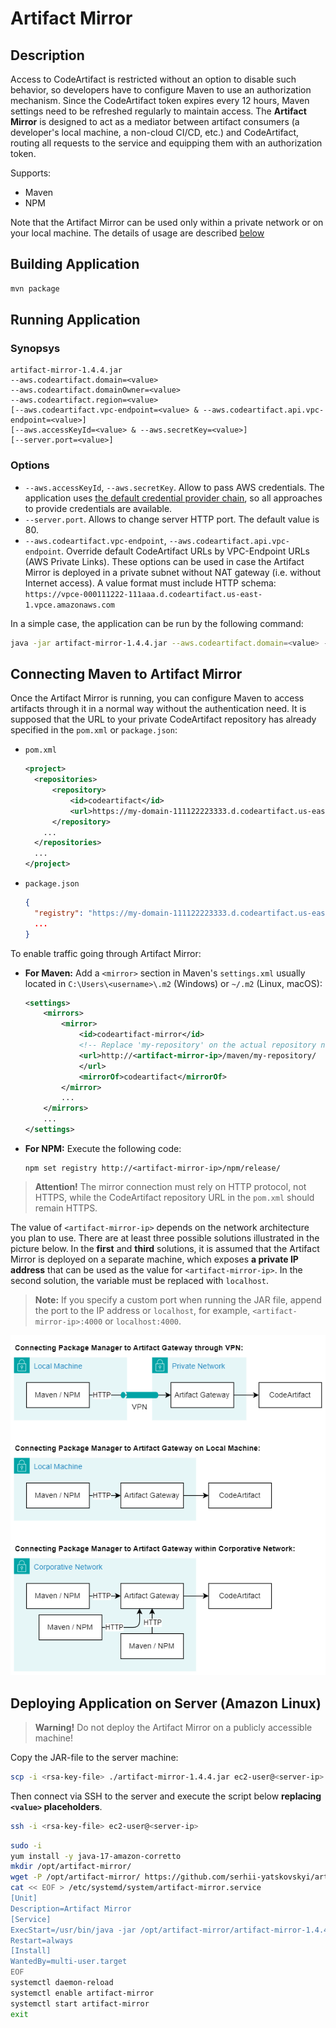 # Artifact Mirror

## Description

Access to CodeArtifact is restricted without an option to disable such behavior, so developers have to configure Maven
to use an authorization mechanism. Since the CodeArtifact token expires every 12 hours, Maven settings need to be
refreshed regularly to maintain access. The **Artifact Mirror** is designed to act as a mediator between artifact
consumers (a developer's local machine, a non-cloud CI/CD, etc.) and CodeArtifact, routing all requests to the service
and equipping them with an authorization token.

Supports:
- Maven
- NPM

Note that the Artifact Mirror can be used only within a private network or on your local machine. The details of
usage are described [below](#connecting-maven-to-artifact-mirror)

## Building Application

```sh
mvn package
```

## Running Application

### Synopsys

```
artifact-mirror-1.4.4.jar
--aws.codeartifact.domain=<value>
--aws.codeartifact.domainOwner=<value>
--aws.codeartifact.region=<value>
[--aws.codeartifact.vpc-endpoint=<value> & --aws.codeartifact.api.vpc-endpoint=<value>]
[--aws.accessKeyId=<value> & --aws.secretKey=<value>]
[--server.port=<value>]
```

### Options

- `--aws.accessKeyId`, `--aws.secretKey`. Allow to pass AWS credentials. The application uses
  [the default credential provider chain](https://docs.aws.amazon.com/sdk-for-java/v1/developer-guide/credentials.html#credentials-default),
  so all approaches to provide credentials are available.
- `--server.port`. Allows to change server HTTP port. The default value is 80.
- `--aws.codeartifact.vpc-endpoint`, `--aws.codeartifact.api.vpc-endpoint`. Override default CodeArtifact URLs by
  VPC-Endpoint URLs (AWS Private Links). These options can be used in case the Artifact Mirror is deployed in a
  private subnet without NAT gateway (i.e. without Internet access). A value format must include HTTP schema:
  `https://vpce-000111222-111aaa.d.codeartifact.us-east-1.vpce.amazonaws.com`

In a simple case, the application can be run by the following command:

```sh
java -jar artifact-mirror-1.4.4.jar --aws.codeartifact.domain=<value> --aws.codeartifact.domainOwner=<value> --aws.codeartifact.region=<value>
```

<!--Alternatively, the Artifact Mirror can be run in a Docker container:

```sh
docker build -t artifact-mirror .
docker run --rm -e ENV DOMAIN=<value> -e DOMAIN_OWNER=<value> -e REGION=<value> -p 80:80 artifact-mirror
```
-->

## Connecting Maven to Artifact Mirror

Once the Artifact Mirror is running, you can configure Maven to access artifacts through it in a normal way
without the authentication need. It is supposed that the URL to your private CodeArtifact repository has already
specified in the `pom.xml` or `package.json`:

- `pom.xml`
  ```xml
  <project>
    <repositories>
        <repository>
            <id>codeartifact</id>
            <url>https://my-domain-111122223333.d.codeartifact.us-east-1.amazonaws.com/maven/my-repository</url>
        </repository>
      ...
    </repositories>
    ...
  </project>
  ```
- `package.json`
  ```json
  {
    "registry": "https://my-domain-111122223333.d.codeartifact.us-east-1.amazonaws.com/npm/my-repository",
    ...
  }
  ```

To enable traffic going through Artifact Mirror:

- **For Maven:**
  Add a `<mirror>` section in Maven's `settings.xml` usually located in
  `C:\Users\<username>\.m2` (Windows) or `~/.m2` (Linux, macOS):
  ```xml
  <settings>
      <mirrors>
          <mirror>
              <id>codeartifact-mirror</id>
              <!-- Replace 'my-repository' on the actual repository name -->
              <url>http://<artifact-mirror-ip>/maven/my-repository/
              </url>
              <mirrorOf>codeartifact</mirrorOf>
          </mirror>
          ...
      </mirrors>
      ...
  </settings>
  ```

- **For NPM:**
  Execute the following code:
  ```shell
  npm set registry http://<artifact-mirror-ip>/npm/release/
  ```

> **Attention!** The mirror connection must rely on HTTP protocol, not HTTPS, while the CodeArtifact repository URL in
> the `pom.xml` should remain HTTPS.

The value of `<artifact-mirror-ip>` depends on the network architecture you plan to use. There are at least three
possible solutions illustrated in the picture below. In the **first** and **third** solutions, it is assumed that the
Artifact Mirror is deployed on a separate machine, which exposes **a private IP address** that can be used as the value
for `<artifact-mirror-ip>`. In the second solution, the variable must be replaced with `localhost`.

> **Note:** If you specify a custom port when running the JAR file, append the port to the IP address or `localhost`,
> for example, `<artifact-mirror-ip>:4000` or `localhost:4000`.

![Possible Artifact Mirror locations in a network](.doc/artifact-mirror-network.drawio.png)

## Deploying Application on Server (Amazon Linux)

> **Warning!** Do not deploy the Artifact Mirror on a publicly accessible machine!

Copy the JAR-file to the server machine:

```sh
scp -i <rsa-key-file> ./artifact-mirror-1.4.4.jar ec2-user@<server-ip>:/usr/local/
```

Then connect via SSH to the server and execute the script below **replacing `<value>` placeholders**.

```sh
ssh -i <rsa-key-file> ec2-user@<server-ip>
```

```sh
sudo -i
yum install -y java-17-amazon-corretto
mkdir /opt/artifact-mirror/
wget -P /opt/artifact-mirror/ https://github.com/serhii-yatskovskyi/artifact-mirror/releases/download/artifact-mirror-1.4.4/artifact-mirror-1.4.4.jar
cat << EOF > /etc/systemd/system/artifact-mirror.service
[Unit]
Description=Artifact Mirror
[Service]
ExecStart=/usr/bin/java -jar /opt/artifact-mirror/artifact-mirror-1.4.4.jar --aws.codeartifact.domain=<value> --aws.codeartifact.domainOwner=<value> --aws.codeartifact.region=<value>
Restart=always
[Install]
WantedBy=multi-user.target
EOF
systemctl daemon-reload
systemctl enable artifact-mirror
systemctl start artifact-mirror
exit
```

